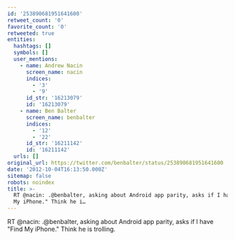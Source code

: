 ```yaml
---
id: '253890681951641600'
retweet_count: '0'
favorite_count: '0'
retweeted: true
entities:
  hashtags: []
  symbols: []
  user_mentions:
    - name: Andrew Nacin
      screen_name: nacin
      indices:
        - '3'
        - '9'
      id_str: '16213079'
      id: '16213079'
    - name: Ben Balter
      screen_name: benbalter
      indices:
        - '12'
        - '22'
      id_str: '16211142'
      id: '16211142'
  urls: []
original_url: https://twitter.com/benbalter/status/253890681951641600
date: '2012-10-04T16:13:50.000Z'
sitemap: false
robots: noindex
title: >-
  RT @nacin: .@benbalter, asking about Android app parity, asks if I have "Find
  My iPhone." Think he i…
---
```


RT @nacin: .@benbalter, asking about Android app parity, asks if I have "Find My iPhone." Think he is trolling.